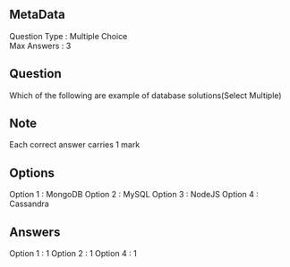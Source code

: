 ## MetaData
Question Type : Multiple Choice </br> Max Answers : 3

## Question
Which of the following are example of database solutions(Select Multiple)

## Note
Each correct answer carries 1 mark

## Options
Option 1 : MongoDB
Option 2 : MySQL
Option 3 : NodeJS
Option 4 : Cassandra

## Answers
Option 1 : 1
Option 2 : 1
Option 4 : 1
